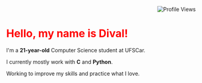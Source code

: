 <p align="right">
  <img src="https://komarev.com/ghpvc/?username=itsdibas" alt="Profile Views">
</p>

# <span style="color:red">Hello, my name is Dival!</span>

I'm a **21-year-old** Computer Science student at UFSCar.

I currently mostly work with **C** and **Python**.

Working to improve my skills and practice what I love.
